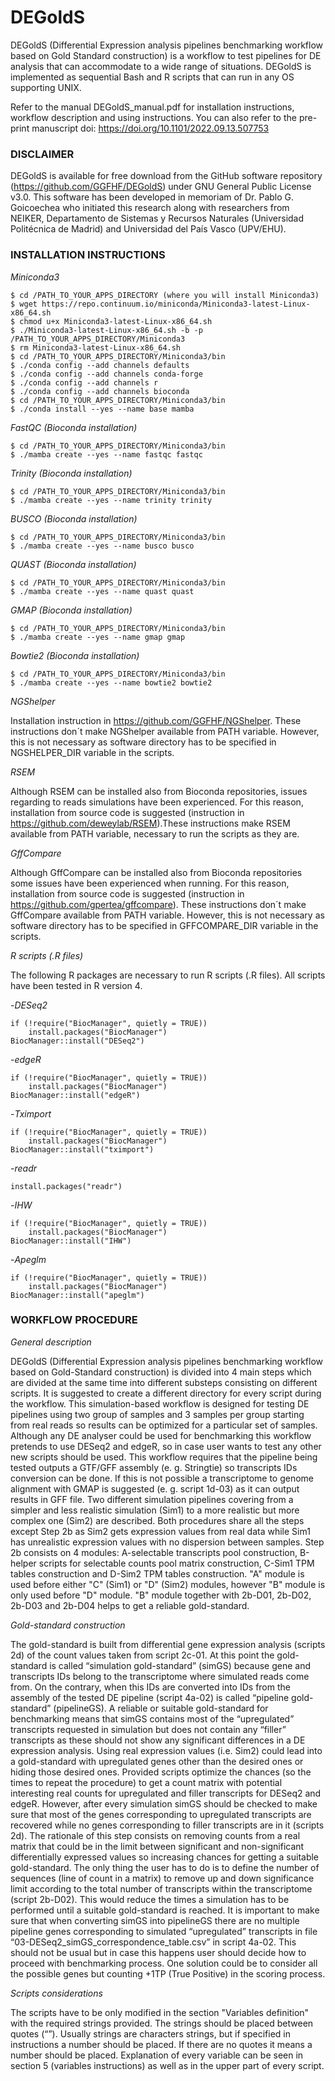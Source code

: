 # DEGoldS

DEGoldS (Differential Expression analysis pipelines benchmarking
workflow based on Gold Standard construction) is a workflow to test
pipelines for DE analysis that can accommodate to a wide range of
situations. DEGoldS is implemented as sequential Bash and R scripts
that can run in any OS supporting UNIX.

Refer to the manual DEGoldS_manual.pdf for installation instructions,
workflow description and using instructions. You can also refer to the
pre-print manuscript doi: https://doi.org/10.1101/2022.09.13.507753


### DISCLAIMER

DEGoldS is available for free download from the GitHub
software repository (https://github.com/GGFHF/DEGoldS) under GNU
General Public License v3.0.
This software has been developed in memoriam of Dr. Pablo G. Goicoechea
who initiated this research along with researchers from NEIKER,
Departamento de Sistemas y Recursos Naturales (Universidad Politécnica
de Madrid) and Universidad del País Vasco (UPV/EHU).


### INSTALLATION INSTRUCTIONS

_Miniconda3_

    $ cd /PATH_TO_YOUR_APPS_DIRECTORY (where you will install Miniconda3) 
    $ wget https://repo.continuum.io/miniconda/Miniconda3-latest-Linux-x86_64.sh 
    $ chmod u+x Miniconda3-latest-Linux-x86_64.sh 
    $ ./Miniconda3-latest-Linux-x86_64.sh -b -p /PATH_TO_YOUR_APPS_DIRECTORY/Miniconda3 
    $ rm Miniconda3-latest-Linux-x86_64.sh 
    $ cd /PATH_TO_YOUR_APPS_DIRECTORY/Miniconda3/bin 
    $ ./conda config --add channels defaults 
    $ ./conda config --add channels conda-forge 
    $ ./conda config --add channels r 
    $ ./conda config --add channels bioconda 
    $ cd /PATH_TO_YOUR_APPS_DIRECTORY/Miniconda3/bin 
    $ ./conda install --yes --name base mamba

_FastQC (Bioconda installation)_

    $ cd /PATH_TO_YOUR_APPS_DIRECTORY/Miniconda3/bin
    $ ./mamba create --yes --name fastqc fastqc

_Trinity (Bioconda installation)_

    $ cd /PATH_TO_YOUR_APPS_DIRECTORY/Miniconda3/bin
    $ ./mamba create --yes --name trinity trinity

_BUSCO (Bioconda installation)_

    $ cd /PATH_TO_YOUR_APPS_DIRECTORY/Miniconda3/bin
    $ ./mamba create --yes --name busco busco

_QUAST (Bioconda installation)_

    $ cd /PATH_TO_YOUR_APPS_DIRECTORY/Miniconda3/bin
    $ ./mamba create --yes --name quast quast

_GMAP (Bioconda installation)_

    $ cd /PATH_TO_YOUR_APPS_DIRECTORY/Miniconda3/bin
    $ ./mamba create --yes --name gmap gmap

_Bowtie2 (Bioconda installation)_

    $ cd /PATH_TO_YOUR_APPS_DIRECTORY/Miniconda3/bin
    $ ./mamba create --yes --name bowtie2 bowtie2

_NGShelper_

Installation instruction in https://github.com/GGFHF/NGShelper. These
 instructions don´t make NGShelper available from PATH variable.
 However, this is not necessary as software directory has to be
     specified in NGSHELPER_DIR variable in the scripts.

_RSEM_

Although RSEM can be installed also from Bioconda repositories, issues
regarding to reads simulations have been experienced. For this reason,
installation from source code is suggested (instruction in
https://github.com/deweylab/RSEM).These instructions make RSEM
available from PATH variable, necessary to run the scripts as they are.

_GffCompare_

Although GffCompare can be installed also from Bioconda repositories
some issues have been experienced when running. For this reason,
installation from source code is suggested (instruction in
https://github.com/gpertea/gffcompare). These instructions don´t make
GffCompare available from PATH variable. However, this is not necessary
as software directory has to be specified in GFFCOMPARE_DIR variable in
the scripts.

_R scripts (.R files)_

The following R packages are necessary to run R scripts (.R files).
All scripts have been tested in R version 4.

-_DESeq2_

    if (!require("BiocManager", quietly = TRUE))
        install.packages("BiocManager")
    BiocManager::install("DESeq2")

-_edgeR_

    if (!require("BiocManager", quietly = TRUE))
        install.packages("BiocManager")
    BiocManager::install("edgeR")

-_Tximport_

    if (!require("BiocManager", quietly = TRUE))
        install.packages("BiocManager")
    BiocManager::install("tximport")

-_readr_

    install.packages("readr")

-_IHW_

    if (!require("BiocManager", quietly = TRUE))
        install.packages("BiocManager")
    BiocManager::install("IHW")

-_Apeglm_

    if (!require("BiocManager", quietly = TRUE))
        install.packages("BiocManager")
    BiocManager::install("apeglm")

### WORKFLOW PROCEDURE

_General description_

DEGoldS (Differential Expression analysis pipelines benchmarking
workflow based on Gold-Standard construction) is divided into 4 main
steps which are divided at the same time into different substeps
consisting on different scripts. It is suggested to create a different
directory for every script during the workflow. This simulation-based
workflow is designed for testing DE pipelines using two group of
samples and 3 samples per group starting from real reads so results
can be optimized for a particular set of samples. Although any DE
analyser could be used for benchmarking this workflow pretends to use
DESeq2 and edgeR, so in case user wants to test any other new scripts
should be used. This workflow requires that the pipeline being tested
outputs a GTF/GFF assembly (e. g. Stringtie) so transcripts IDs
conversion can be done. If this is not possible a transcriptome to
genome alignment with GMAP is suggested (e. g. script 1d-03) as it can
output results in GFF file.
Two different simulation pipelines covering from a simpler and less
realistic simulation (Sim1) to a more realistic but more complex one
(Sim2) are described. Both procedures share all the steps except
Step 2b as Sim2 gets expression values from real data while Sim1 has
unrealistic expression values with no dispersion between samples.
Step 2b consists on 4 modules: A-selectable transcripts pool
construction, B-helper scripts for selectable counts pool matrix
construction, C-Sim1 TPM tables construction and D-Sim2 TPM tables
construction. "A" module is used before either "C" (Sim1) or "D" (Sim2)
modules, however "B" module is only used before "D" module. "B" module
together with 2b-D01, 2b-D02, 2b-D03 and 2b-D04 helps to get a reliable
gold-standard. 

_Gold-standard construction_

The gold-standard is built from differential gene expression analysis
(scripts 2d) of the count values taken from script 2c-01. At this point
the gold-standard is called “simulation gold-standard” (simGS) because
gene and transcripts IDs belong to the transcriptome where simulated
reads come from. On the contrary, when this IDs are converted into IDs
from the assembly of the tested DE pipeline (script 4a-02) is called
“pipeline gold-standard” (pipelineGS).  A reliable or suitable
gold-standard for benchmarking means that simGS contains most of the
“upregulated” transcripts requested in simulation but does not contain
any “filler” transcripts as these should not show any significant
differences in a DE expression analysis. Using real expression values
(i.e. Sim2) could lead into a gold-standard with upregulated genes
other than the desired ones or hiding those desired ones. Provided
scripts optimize the chances (so the times to repeat the procedure) to
get a count matrix with potential interesting real counts for
upregulated and filler transcripts for DESeq2 and edgeR. However, after
every simulation simGS should be checked to make sure that most of the
genes corresponding to upregulated transcripts are recovered while no
genes corresponding to filler transcripts are in it (scripts 2d).
The rationale of this step consists on removing counts from a real
matrix that could be in the limit between significant and
non-significant differentially expressed values so increasing chances
for getting a suitable gold-standard. The only thing the user has to do
is to define the number of sequences (line of count in a matrix) to
remove up and down significance limit according to the total number of
transcripts within the transcriptome (script 2b-D02). This would reduce
the times a simulation has to be performed until a suitable
gold-standard is reached.
It is important to make sure that when converting simGS into pipelineGS
there are no multiple pipeline genes corresponding to simulated
“upregulated” transcripts in file
“03-DESeq2_simGS_correspondence_table.csv” in script 4a-02. This should
not be usual but in case this happens user should decide how to proceed
with benchmarking process. One solution could be to consider all the
possible genes but counting +1TP (True Positive) in the scoring process.

_Scripts considerations_

The scripts have to be only modified in the section
"Variables definition" with the required strings provided. The strings
should be placed between quotes (“”). Usually strings are characters
strings, but if specified in instructions a number should be placed.
If there are no quotes it means a number should be placed. Explanation
of every variable can be seen in section 5 (variables instructions) as
well as in the upper part of every script.


